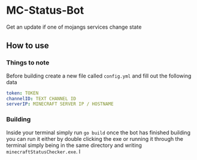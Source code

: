 # MC-Status-Bot
Get an update if one of mojangs services change state



## How to use
### Things to note
Before building create a new file called `config.yml` and fill out the following data
```yaml
token: TOKEN
channelID: TEXT CHANNEL ID
serverIP: MINECRAFT SERVER IP / HOSTNAME
```
### Building
Inside your terminal simply run `go build` once the bot has finished building you can run it either by double clicking the exe or running it through the terminal simply being in the same directory and writing `minecraftStatusChecker.exe`. I